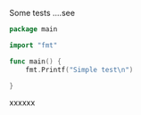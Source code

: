 

Some tests ....see

<!-- MARKDOWN-AUTO-DOCS:START (CODE:src=./main.go&lines=8-8) -->
<!-- The below code snippet is automatically added from ./main.go -->
```go
package main

import "fmt"

func main() {
	fmt.Printf("Simple test\n")

}
```
<!-- MARKDOWN-AUTO-DOCS:END -->

xxxxxx

